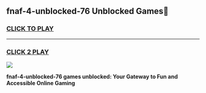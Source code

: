 
## fnaf-4-unblocked-76 Unblocked Games👋
<h3>
<a href="https://news.freeplayer.one?title=fnaf-4-unblocked-76&ref=16F">CLICK TO PLAY</a></h3>
<hr>

<h3>
<a href="https://news.freeplayer.one?title=fnaf-4-unblocked-76&ref=16F">CLICK 2 PLAY</a>
  
</h3>

<a href="https://news.freeplayer.one?title=fnaf-4-unblocked-76&ref=16F/"><img src="https://clearcache.store/games.png"></a>


**fnaf-4-unblocked-76 games unblocked: Your Gateway to Fun and Accessible Online Gaming**
